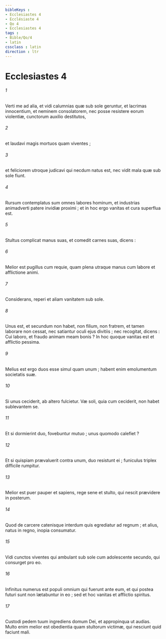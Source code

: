 ```yaml
---
bibleKeys : 
- Ecclesiastes 4
- Ecclésiaste 4
- Qo 4
- Ecclesiastes 4
tags : 
- Bible/Qo/4
- latin
cssclass : latin
direction : ltr
---
```


# Ecclesiastes 4

###### 1
Verti me ad alia, et vidi calumnias quæ sub sole geruntur, et lacrimas innocentium, et neminem consolatorem, nec posse resistere eorum violentiæ, cunctorum auxilio destitutos,
###### 2
et laudavi magis mortuos quam viventes ;
###### 3
et feliciorem utroque judicavi qui necdum natus est, nec vidit mala quæ sub sole fiunt.
###### 4
Rursum contemplatus sum omnes labores hominum, et industrias animadverti patere invidiæ proximi ; et in hoc ergo vanitas et cura superflua est.
###### 5
Stultus complicat manus suas, et comedit carnes suas, dicens :
###### 6
Melior est pugillus cum requie, quam plena utraque manus cum labore et afflictione animi.
###### 7
Considerans, reperi et aliam vanitatem sub sole.
###### 8
Unus est, et secundum non habet, non filium, non fratrem, et tamen laborare non cessat, nec satiantur oculi ejus divitiis ; nec recogitat, dicens : Cui laboro, et fraudo animam meam bonis ? In hoc quoque vanitas est et afflictio pessima.
###### 9
Melius est ergo duos esse simul quam unum ; habent enim emolumentum societatis suæ.
###### 10
Si unus ceciderit, ab altero fulcietur. Væ soli, quia cum ceciderit, non habet sublevantem se.
###### 11
Et si dormierint duo, fovebuntur mutuo ; unus quomodo calefiet ?
###### 12
Et si quispiam prævaluerit contra unum, duo resistunt ei ; funiculus triplex difficile rumpitur.
###### 13
Melior est puer pauper et sapiens, rege sene et stulto, qui nescit prævidere in posterum.
###### 14
Quod de carcere catenisque interdum quis egrediatur ad regnum ; et alius, natus in regno, inopia consumatur.
###### 15
Vidi cunctos viventes qui ambulant sub sole cum adolescente secundo, qui consurget pro eo.
###### 16
Infinitus numerus est populi omnium qui fuerunt ante eum, et qui postea futuri sunt non lætabuntur in eo ; sed et hoc vanitas et afflictio spiritus.
###### 17
Custodi pedem tuum ingrediens domum Dei, et appropinqua ut audias. Multo enim melior est obedientia quam stultorum victimæ, qui nesciunt quid faciunt mali.
